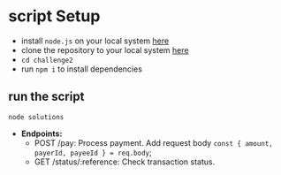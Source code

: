 

# script Setup
- install `node.js` on your local system [here](https://nodejs.org/en/)
- clone the repository to your local system [here](https://github.com/Godtide/challenge2)
- `cd challenge2`
- run `npm i` to install dependencies


## run the script
```
node solutions

```

- **Endpoints:**
  - POST /pay: Process payment.
  Add request body  `const { amount, payerId, payeeId } = req.body`;
  - GET /status/:reference: Check transaction status.
  


